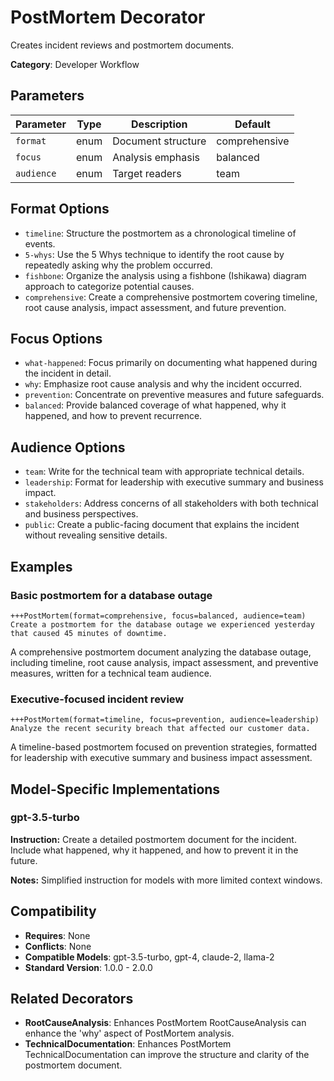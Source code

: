 # PostMortem Decorator

Creates incident reviews and postmortem documents.

**Category**: Developer Workflow

## Parameters

| Parameter | Type | Description | Default |
|-----------|------|-------------|--------|
| `format` | enum | Document structure | comprehensive |
| `focus` | enum | Analysis emphasis | balanced |
| `audience` | enum | Target readers | team |

## Format Options

- `timeline`: Structure the postmortem as a chronological timeline of events.
- `5-whys`: Use the 5 Whys technique to identify the root cause by repeatedly asking why the problem occurred.
- `fishbone`: Organize the analysis using a fishbone (Ishikawa) diagram approach to categorize potential causes.
- `comprehensive`: Create a comprehensive postmortem covering timeline, root cause analysis, impact assessment, and future prevention.

## Focus Options

- `what-happened`: Focus primarily on documenting what happened during the incident in detail.
- `why`: Emphasize root cause analysis and why the incident occurred.
- `prevention`: Concentrate on preventive measures and future safeguards.
- `balanced`: Provide balanced coverage of what happened, why it happened, and how to prevent recurrence.

## Audience Options

- `team`: Write for the technical team with appropriate technical details.
- `leadership`: Format for leadership with executive summary and business impact.
- `stakeholders`: Address concerns of all stakeholders with both technical and business perspectives.
- `public`: Create a public-facing document that explains the incident without revealing sensitive details.

## Examples

### Basic postmortem for a database outage

```
+++PostMortem(format=comprehensive, focus=balanced, audience=team)
Create a postmortem for the database outage we experienced yesterday that caused 45 minutes of downtime.
```

A comprehensive postmortem document analyzing the database outage, including timeline, root cause analysis, impact assessment, and preventive measures, written for a technical team audience.

### Executive-focused incident review

```
+++PostMortem(format=timeline, focus=prevention, audience=leadership)
Analyze the recent security breach that affected our customer data.
```

A timeline-based postmortem focused on prevention strategies, formatted for leadership with executive summary and business impact assessment.

## Model-Specific Implementations

### gpt-3.5-turbo

**Instruction:** Create a detailed postmortem document for the incident. Include what happened, why it happened, and how to prevent it in the future.

**Notes:** Simplified instruction for models with more limited context windows.


## Compatibility

- **Requires**: None
- **Conflicts**: None
- **Compatible Models**: gpt-3.5-turbo, gpt-4, claude-2, llama-2
- **Standard Version**: 1.0.0 - 2.0.0

## Related Decorators

- **RootCauseAnalysis**: Enhances PostMortem RootCauseAnalysis can enhance the 'why' aspect of PostMortem analysis.
- **TechnicalDocumentation**: Enhances PostMortem TechnicalDocumentation can improve the structure and clarity of the postmortem document.
